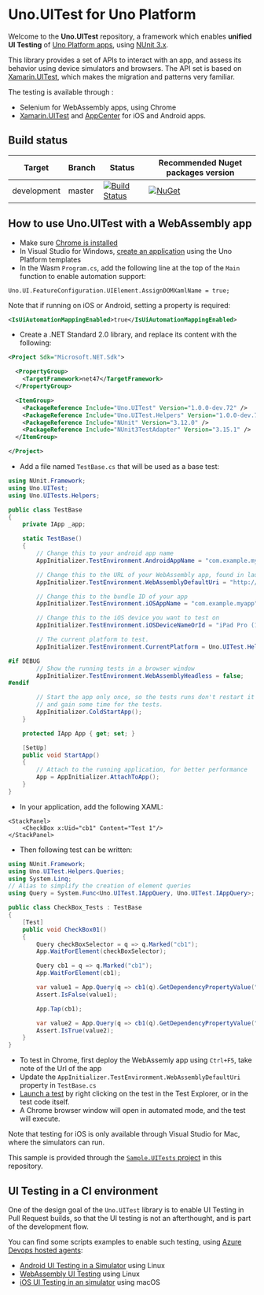 # Uno.UITest for Uno Platform

Welcome to the **Uno.UITest** repository, a framework which enables **unified UI Testing** of [Uno Platform apps](https://github.com/unoplatform/uno), using [NUnit 3.x](https://github.com/nunit/nunit).

This library provides a set of APIs to interact with an app, and assess its behavior using device simulators and browsers. The API set is based on [Xamarin.UITest](https://docs.microsoft.com/en-us/appcenter/test-cloud/uitest/), which makes the migration and patterns very familiar.

The testing is available through :
- Selenium for WebAssembly apps, using Chrome
- [Xamarin.UITest](https://docs.microsoft.com/en-us/appcenter/test-cloud/uitest/) and [AppCenter](https://appcenter.ms/apps) for iOS and Android apps.

## Build status

| Target | Branch | Status | Recommended Nuget packages version |
| ------ | ------ | ------ | ------ |
| development | master |[![Build Status](https://dev.azure.com/uno-platform/Uno%20Platform/_apis/build/status/Uno%20Platform/Uno.UITest?branchName=master)](https://dev.azure.com/uno-platform/Uno%20Platform/_build/latest?definitionId=58&branchName=master) | [![NuGet](https://img.shields.io/nuget/v/Uno.UITest.svg)](https://www.nuget.org/packages/Uno.UITest/) |

## How to use Uno.UITest with a WebAssembly app

- Make sure [Chrome is installed](https://www.google.com/chrome)
- In Visual Studio for Windows, [create an application](https://platform.uno/docs/articles/getting-started-tutorial-1.html) using the Uno Platform templates
- In the Wasm `Program.cs`, add the following line at the top of the `Main` function to enable automation support:
```
Uno.UI.FeatureConfiguration.UIElement.AssignDOMXamlName = true;
```
Note that if running on iOS or Android, setting a property is required:
```xml
<IsUiAutomationMappingEnabled>true</IsUiAutomationMappingEnabled>
```
- Create a .NET Standard 2.0 library, and replace its content with the following:
```xml
<Project Sdk="Microsoft.NET.Sdk">

  <PropertyGroup>
    <TargetFramework>net47</TargetFramework>
  </PropertyGroup>

  <ItemGroup>
    <PackageReference Include="Uno.UITest" Version="1.0.0-dev.72" />
    <PackageReference Include="Uno.UITest.Helpers" Version="1.0.0-dev.72" />
    <PackageReference Include="NUnit" Version="3.12.0" />
    <PackageReference Include="NUnit3TestAdapter" Version="3.15.1" />
  </ItemGroup>

</Project>
```
- Add a file named `TestBase.cs` that will be used as a base test: 
```csharp
using NUnit.Framework;
using Uno.UITest;
using Uno.UITests.Helpers;

public class TestBase
{
	private IApp _app;

	static TestBase()
	{
		// Change this to your android app name
		AppInitializer.TestEnvironment.AndroidAppName = "com.example.myapp"; 

		// Change this to the URL of your WebAssembly app, found in launchsettings.json
		AppInitializer.TestEnvironment.WebAssemblyDefaultUri = "http://localhost:CHANGEME";

		// Change this to the bundle ID of your app
		AppInitializer.TestEnvironment.iOSAppName = "com.example.myapp";

		// Change this to the iOS device you want to test on
		AppInitializer.TestEnvironment.iOSDeviceNameOrId = "iPad Pro (12.9-inch) (3rd generation)";

		// The current platform to test.
		AppInitializer.TestEnvironment.CurrentPlatform = Uno.UITest.Helpers.Queries.Platform.Browser;

#if DEBUG
		// Show the running tests in a browser window
		AppInitializer.TestEnvironment.WebAssemblyHeadless = false;
#endif

		// Start the app only once, so the tests runs don't restart it
		// and gain some time for the tests.
		AppInitializer.ColdStartApp();
	}

	protected IApp App { get; set; }

	[SetUp]
	public void StartApp()
	{
		// Attach to the running application, for better performance
		App = AppInitializer.AttachToApp();
	}
}
```

- In your application, add the following XAML:

```XAML
<StackPanel>
	<CheckBox x:Uid="cb1" Content="Test 1"/>
</StackPanel>
```

- Then following test can be written:

```csharp
using NUnit.Framework;
using Uno.UITest.Helpers.Queries;
using System.Linq;
// Alias to simplify the creation of element queries
using Query = System.Func<Uno.UITest.IAppQuery, Uno.UITest.IAppQuery>;

public class CheckBox_Tests : TestBase
{
	[Test]
	public void CheckBox01()
	{
		Query checkBoxSelector = q => q.Marked("cb1");
		App.WaitForElement(checkBoxSelector);

		Query cb1 = q => q.Marked("cb1");
		App.WaitForElement(cb1);

		var value1 = App.Query(q => cb1(q).GetDependencyPropertyValue("IsChecked").Value<bool>()).First();
		Assert.IsFalse(value1);

		App.Tap(cb1);

		var value2 = App.Query(q => cb1(q).GetDependencyPropertyValue("IsChecked").Value<bool>()).First();
		Assert.IsTrue(value2);
	}
}
```
- To test in Chrome, first deploy the WebAssemly app using `Ctrl+F5`, take note of the Url of the app
- Update the `AppInitializer.TestEnvironment.WebAssemblyDefaultUri` property in `TestBase.cs`
- [Launch a test](https://docs.microsoft.com/en-us/visualstudio/test/getting-started-with-unit-testing?view=vs-2019) by right clicking on the test in the Test Explorer, or in the test code itself.
- A Chrome browser window will open in automated mode, and the test will execute.

Note that testing for iOS is only available through Visual Studio for Mac, where the simulators can run.

This sample is provided through the [`Sample.UITests` project](https://github.com/unoplatform/Uno.UITest/tree/master/src/Sample/Sample.UITests) in this repository.

## UI Testing in a CI environment

One of the design goal of the `Uno.UITest` library is to enable UI Testing in Pull Request builds, so that the UI testing is not an afterthought, and is part of the development flow.

You can find some scripts examples to enable such testing, using [Azure Devops hosted agents](https://docs.microsoft.com/en-us/azure/devops/pipelines/agents/hosted?view=azure-devops):
- [Android UI Testing in a Simulator](https://github.com/unoplatform/Uno.UITest/blob/master/build/android-uitest-run.sh) using Linux
- [WebAssembly UI Testing](https://github.com/unoplatform/Uno.UITest/blob/master/build/wasm-uitest-run.sh) using Linux
- [iOS UI Testing in an simulator](https://github.com/unoplatform/Uno.UITest/blob/master/build/ios-uitest-run.sh) using macOS
